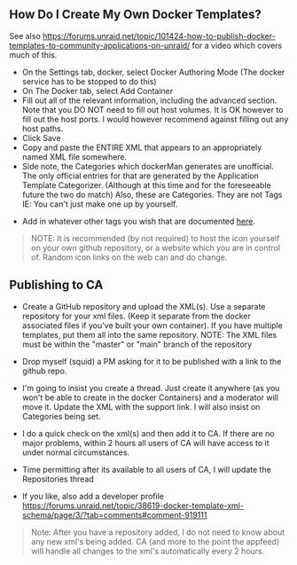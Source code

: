 ## How Do I Create My Own Docker Templates?

See also https://forums.unraid.net/topic/101424-how-to-publish-docker-templates-to-community-applications-on-unraid/ for a video which covers much of this.

* On the Settings tab, docker, select Docker Authoring Mode (The docker service has to be stopped to do this)
* On The Docker tab, select Add Container
* Fill out all of the relevant information, including the advanced section.  Note that you DO NOT need to fill out  host volumes.  It is OK however to fill out the host ports.  I would however recommend against filling out any host paths.
* Click Save
* Copy and paste the ENTIRE XML that appears to an appropriately named XML file somewhere.
* Side note, the Categories which dockerMan generates are unofficial. The only official entries for that are generated by the Application Template Categorizer.  (Although at this time and for the foreseeable future the two do match)  Also, these are Categories. They are not Tags  IE: You can't just make one up by yourself.

- Add in whatever other tags you wish that are documented [here](http://lime-technology.com/forum/index.php?topic=40299.0).

> NOTE: It is recommended (by not required) to host the icon yourself on your own github repository, or a website which you are in control of.  Random icon links on the web can and do change.


## Publishing to CA

* Create a GitHub repository and upload the XML(s).  Use a separate repository for your xml files.  (Keep it separate from the docker associated files if you've built your own container).  If you have multiple templates, put them all into the same repository.   NOTE:  The XML files must be within the "master" or "main" branch of the repository
* Drop myself (squid) a PM asking for it to be published with a link to the github repo.
* I'm going to  insist you create a <Support> thread.  Just create it anywhere (as you won't be able to create in the docker Containers) and a moderator will move it.  Update the XML with the support link.  I will also insist on Categories being set.
* I do a quick check on the xml(s) and then add it to CA.  If there are no major problems, within 2 hours all users of CA will have access to it under normal circumstances.
* Time permitting after its available to all users of CA, I will update the Repositories thread

* If you like, also add a developer profile https://forums.unraid.net/topic/38619-docker-template-xml-schema/page/3/?tab=comments#comment-919111

> Note:  After you have a repository added, I do not need to know about any new xml's being added.  CA (and more to the point the  appfeed) will handle all changes to the xml's automatically every 2 hours.